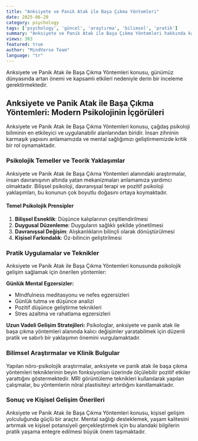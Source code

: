 ```yaml
---
title: "Anksiyete ve Panik Atak ile Başa Çıkma Yöntemleri"
date: 2025-06-20
category: psychology
tags: ['psychology', 'güncel', 'araştırma', 'bilimsel', 'pratik']
summary: "Anksiyete ve Panik Atak ile Başa Çıkma Yöntemleri hakkında kapsamlı bilgiler, bilimsel araştırmalar ve pratik uygulama önerileri."
views: 383
featured: true
author: "MindVerse Team"
language: "tr"
---
```


Anksiyete ve Panik Atak ile Başa Çıkma Yöntemleri konusu, günümüz dünyasında artan önemi ve kapsamlı etkileri nedeniyle derin bir inceleme gerektirmektedir.


## Anksiyete ve Panik Atak ile Başa Çıkma Yöntemleri: Modern Psikolojinin İçgörüleri

Anksiyete ve Panik Atak ile Başa Çıkma Yöntemleri konusu, çağdaş psikoloji biliminin en etkileyici ve uygulanabilir alanlarından biridir. İnsan zihninin karmaşık yapısını anlamamızda ve mental sağlığımızı geliştirmemizde kritik bir rol oynamaktadır.

### Psikolojik Temeller ve Teorik Yaklaşımlar

Anksiyete ve Panik Atak ile Başa Çıkma Yöntemleri alanındaki araştırmalar, insan davranışının altında yatan mekanizmaları anlamamıza yardımcı olmaktadır. Bilişsel psikoloji, davranışsal terapi ve pozitif psikoloji yaklaşımları, bu konunun çok boyutlu doğasını ortaya koymaktadır.

#### Temel Psikolojik Prensipler
1. **Bilişsel Esneklik**: Düşünce kalıplarının çeşitlendirilmesi
2. **Duygusal Düzenleme**: Duyguların sağlıklı şekilde yönetilmesi
3. **Davranışsal Değişim**: Alışkanlıkların bilinçli olarak dönüştürülmesi
4. **Kişisel Farkındalık**: Öz-bilincin geliştirilmesi

### Pratik Uygulamalar ve Teknikler

Anksiyete ve Panik Atak ile Başa Çıkma Yöntemleri konusunda psikolojik gelişim sağlamak için önerilen yöntemler:

**Günlük Mental Egzersizler:**
- Mindfulness meditasyonu ve nefes egzersizleri
- Günlük tutma ve düşünce analizi
- Pozitif düşünce geliştirme teknikleri
- Stres azaltma ve rahatlama egzersizleri

**Uzun Vadeli Gelişim Stratejileri:**
Psikologlar, anksiyete ve panik atak ile başa çıkma yöntemleri alanında kalıcı değişimler yaratabilmek için düzenli pratik ve sabırlı bir yaklaşımın önemini vurgulamaktadır.

### Bilimsel Araştırmalar ve Klinik Bulgular

Yapılan nöro-psikolojik araştırmalar, anksiyete ve panik atak ile başa çıkma yöntemleri tekniklerinin beyin fonksiyonları üzerinde ölçülebilir pozitif etkiler yarattığını göstermektedir. MRI görüntüleme teknikleri kullanılarak yapılan çalışmalar, bu yöntemlerin nöral plastisiteyi artırdığını kanıtlamaktadır.

### Sonuç ve Kişisel Gelişim Önerileri

Anksiyete ve Panik Atak ile Başa Çıkma Yöntemleri konusu, kişisel gelişim yolculuğunda güçlü bir araçtır. Mental sağlığı desteklemek, yaşam kalitesini artırmak ve kişisel potansiyeli gerçekleştirmek için bu alandaki bilgilerin pratik yaşama entegre edilmesi büyük önem taşımaktadır.

